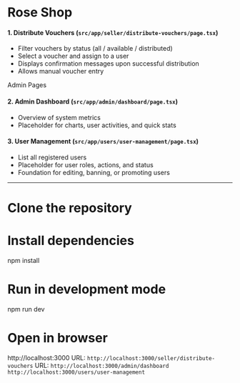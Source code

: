 # Rose Shop

#### 1. **Distribute Vouchers** (`src/app/seller/distribute-vouchers/page.tsx`)
- Filter vouchers by status (all / available / distributed)
- Select a voucher and assign to a user
- Displays confirmation messages upon successful distribution
- Allows manual voucher entry

Admin Pages

#### 2. **Admin Dashboard** (`src/app/admin/dashboard/page.tsx`)
- Overview of system metrics
- Placeholder for charts, user activities, and quick stats

#### 3. **User Management** (`src/app/users/user-management/page.tsx`)
- List all registered users
- Placeholder for user roles, actions, and status
- Foundation for editing, banning, or promoting users

---

# Clone the repository

# Install dependencies
npm install

# Run in development mode
npm run dev

# Open in browser
http://localhost:3000
URL: `http://localhost:3000/seller/distribute-vouchers`
URL: `http://localhost:3000/admin/dashboard`
`http://localhost:3000/users/user-management`
